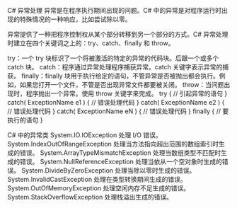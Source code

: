 C# 异常处理 异常是在程序执行期间出现的问题。C# 中的异常是对程序运行时出现的特殊情况的一种响应，比如尝试除以零。

异常提供了一种把程序控制权从某个部分转移到另一个部分的方式。C# 异常处理时建立在四个关键词之上的：try、catch、finally 和 throw。

try：一个 try 块标识了一个将被激活的特定的异常的代码块。后跟一个或多个 catch 块。 catch：程序通过异常处理程序捕获异常。catch 关键字表示异常的捕获。 finally：finally 块用于执行给定的语句，不管异常是否被抛出都会执行。例如，如果您打开一个文件，不管是否出现异常文件都要被关闭。 throw：当问题出现时，程序抛出一个异常。使用 throw 关键字来完成。 try { // 引起异常的语句 } catch( ExceptionName e1 ) { // 错误处理代码 } catch( ExceptionName e2 ) { // 错误处理代码 } catch( ExceptionName eN ) { // 错误处理代码 } finally { // 要执行的语句 }

C# 中的异常类 System.IO.IOException 处理 I/O 错误。 System.IndexOutOfRangeException 处理当方法指向超出范围的数组索引时生成的错误。 System.ArrayTypeMismatchException 处理当数组类型不匹配时生成的错误。 System.NullReferenceException 处理当依从一个空对象时生成的错误。 System.DivideByZeroException 处理当除以零时生成的错误。 System.InvalidCastException 处理在类型转换期间生成的错误。 System.OutOfMemoryException 处理空闲内存不足生成的错误。 System.StackOverflowException 处理栈溢出生成的错误。